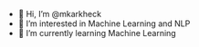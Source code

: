 - 👋 Hi, I’m @mkarkheck
- 👀 I’m interested in Machine Learning and NLP
- 🌱 I’m currently learning Machine Learning


<!---
mkarkheck/mkarkheck is a ✨ special ✨ repository because its `README.md` (this file) appears on your GitHub profile.
You can click the Preview link to take a look at your changes.
--->
